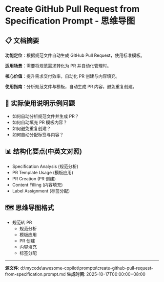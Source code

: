 # Create GitHub Pull Request from Specification Prompt - 思维导图

## 📋 文档摘要

**功能定位**：根据规范文件自动生成 GitHub Pull Request，使用标准模板。

**适用场景**：需要将规范需求转化为 PR 并自动化管理时。

**核心价值**：提升需求交付效率，自动化 PR 创建与内容填充。

**使用指南**：分析规范文件与模板，自动生成 PR 内容，避免重复创建。

## 🎯 实际使用说明示例问题

- 如何自动分析规范文件并生成 PR？
- 如何自动填充 PR 模板内容？
- 如何避免重复创建？
- 如何自动分配标签与内容？

## 📊 结构化要点(中英文对照)

- Specification Analysis (规范分析)
- PR Template Usage (模板应用)
- PR Creation (PR 创建)
- Content Filling (内容填充)
- Label Assignment (标签分配)

## 🗺️ 思维导图格式

- 规范转 PR
  - 规范分析
  - 模板应用
  - PR 创建
  - 内容填充
  - 标签分配

---
**源文件**: d:\mycode\awesome-copilot\prompts\create-github-pull-request-from-specification.prompt.md
**生成时间**: 2025-10-17T00:00:00+08:00
